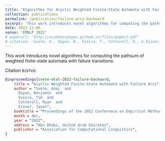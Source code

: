 ```yaml
---
title: "Algorithms for Acyclic Weighted Finite-State Automata with Failure Arcs"
collection: publications
permalink: /publication/failure-arcs-backward
excerpt: 'This work introduces novel algorithms for computing the pathsum of weighted finite-state automata with failure transitions.'
date: 2022-12-06
venue: 'EMNLP 2022'
# paperurl: 'http://academicpages.github.io/files/paper1.pdf'
# citation: 'Svete, A., Dayan, B., Vieira, T., Cotterell, R., & Eisner, J. (2022). Acyclic Weighted Finite-State Automata with Failure Arcs. Proceedings of the 2022 Conference on Empirical Methods in Natural Language Processing. Abu Dhabi, United Arab Emirates: Association for Computational Linguistics.'
---
```

This work introduces novel algorithms for computing the pathsum of weighted finite-state automata with failure transitions.

<!-- [Download paper here](http://academicpages.github.io/files/paper1.pdf) -->

Citation `BibTeX`:
``` bibtex
@inproceedings{svete-etal-2022-failure-backward,
    title = "Acyclic Weighted Finite-State Automata with Failure Arcs",
    author = "Svete, Anej  and
      Dayan, Benjamin  and
      Vieira, Tim  and
      Cotterell, Ryan  and
      Eisner, Jason",
    booktitle = "Proceedings of the 2022 Conference on Empirical Methods in Natural Language Processing",
    month = dec,
    year = "2022",
    address = "Abu Dhabi, United Arab Emirates",
    publisher = "Association for Computational Linguistics",
}
```